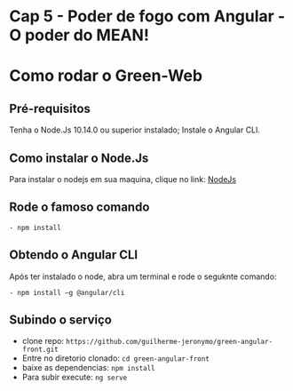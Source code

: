 # Cap 5 - Poder de fogo com Angular - O poder do MEAN!

# Como rodar o Green-Web

## Pré-requisitos

Tenha o Node.Js 10.14.0 ou superior instalado;
Instale o Angular CLI.

## Como instalar o Node.Js
 Para instalar o nodejs em sua maquina, clique no link: <a href ="https://nodejs.org/en/"> NodeJs</a>


## Rode o famoso comando
    - npm install

## Obtendo o Angular CLI
Após ter instalado o node, abra um terminal e rode o seguknte comando:

    - npm install –g @angular/cli

## Subindo o serviço

* clone repo: `https://github.com/guilherme-jeronymo/green-angular-front.git`
* Entre no diretorio clonado: `cd green-angular-front`
* baixe as dependencias: `npm install`
* Para subir execute: `ng serve`
